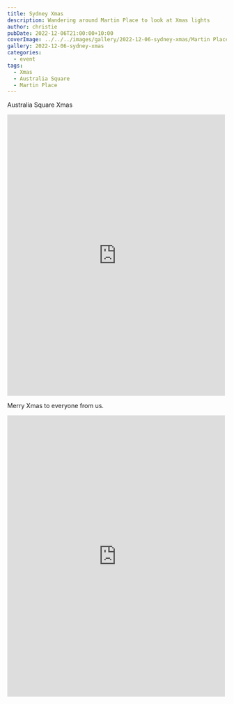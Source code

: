 ```yaml
---
title: Sydney Xmas
description: Wandering around Martin Place to look at Xmas lights
author: christie
pubDate: 2022-12-06T21:00:00+10:00
coverImage: ../../../images/gallery/2022-12-06-sydney-xmas/Martin Place Xmas (4).jpeg
gallery: 2022-12-06-sydney-xmas
categories:
  - event
tags:
  - Xmas
  - Australia Square
  - Martin Place
---
```


Australia Square Xmas

<iframe src="https://www.facebook.com/plugins/post.php?href=https%3A%2F%2Fwww.facebook.com%2Fchris1.tham%2Fposts%2Fpfbid0qZCeW9ix37vCeNdf9mkeExoUrkBp7bqBAQCtYGBzV7dLzMcUTBAahAideugdUJ5Rl&show_text=true&width=500" width="500" height="645" style="border:none;overflow:hidden" scrolling="no" frameborder="0" allowfullscreen="true" allow="autoplay; clipboard-write; encrypted-media; picture-in-picture; web-share"></iframe>

Merry Xmas to everyone from us.

<iframe src="https://www.facebook.com/plugins/post.php?href=https%3A%2F%2Fwww.facebook.com%2Fchris1.tham%2Fposts%2Fpfbid0iQkPKns92yPC6a8WdqCTtRVQqsWA8tdEV9S7ckgALWxPFWfG4eYrJJYp9JcqM2mzl&show_text=true&width=500" width="500" height="645" style="border:none;overflow:hidden" scrolling="no" frameborder="0" allowfullscreen="true" allow="autoplay; clipboard-write; encrypted-media; picture-in-picture; web-share"></iframe>

